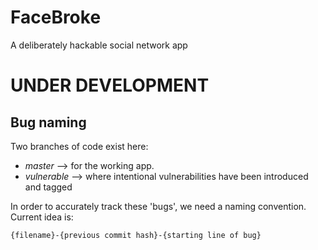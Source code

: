 # FaceBroke

A deliberately hackable social network app

# UNDER DEVELOPMENT

## Bug naming

Two branches of code exist here:

- _master_ --> for the working app.
- _vulnerable_ --> where intentional vulnerabilities have been introduced and tagged

In order to accurately track these 'bugs', we need a naming convention. Current idea is:

`{filename}-{previous commit hash}-{starting line of bug}`
